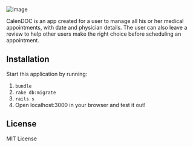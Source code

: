 ![image](https://user-images.githubusercontent.com/68574177/126581945-2c884173-0c04-4aca-8865-03cbf1cd2ddf.png)

CalenDOC is an app created for a user to manage all his or her medical appointments, with date and physician details. The user can also leave a review to help other users make the right choice before scheduling an appointment.

## Installation

Start this application by running:

1. `bundle` 
2. `rake db:migrate`
3. `rails s`
4. Open localhost:3000 in your browser and test it out! 

## License

MIT License 

